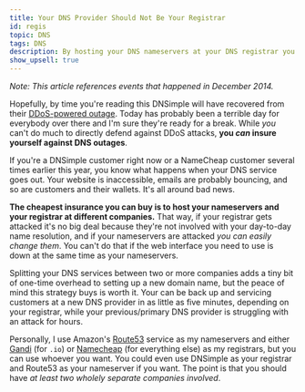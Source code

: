 ```yaml
---
title: Your DNS Provider Should Not Be Your Registrar
id: regis
topic: DNS
tags: DNS
description: By hosting your DNS nameservers at your DNS registrar you are exposing yourself to a large liability.
show_upsell: true
---
```


*Note: This article references events that happened in December 2014.*

Hopefully, by time you're reading this DNSimple will have recovered from their [DDoS-powered outage](http://dnsimplestatus.com). Today has probably been a terrible day for everybody over there and I'm sure they're ready for a break. While *you* can't do much to directly defend against DDoS attacks, **you *can* insure yourself against DNS outages**.

If you're a DNSimple customer right now or a NameCheap customer several times earlier this year, you know what happens when your DNS service goes out. Your website is inaccessible, emails are probably bouncing, and so are customers and their wallets. It's all around bad news.

**The cheapest insurance you can buy is to host your nameservers and your registrar at different companies.** That way, if your registrar gets attacked it's no big deal because they're not involved with your day-to-day name resolution, and if your nameservers are attacked *you can easily change them*. You can't do that if the web interface you need to use is down at the same time as your nameservers.

Splitting your DNS services between two or more companies adds a tiny bit of one-time overhead to setting up a new domain name, but the peace of mind this strategy buys is worth it. Your can be back up and servicing customers at a new DNS provider in as little as five minutes, depending on your registrar, while your previous/primary DNS provider is struggling with an attack for hours.

Personally, I use Amazon's [Route53](http://aws.amazon.com/route53/) service as my nameservers and either [Gandi](https://www.gandi.net) (for `.io`) or [Namecheap](https://www.namecheap.com) (for everything else) as my registrars, but you can use whoever you want. You could even use DNSimple as your registrar and Route53 as your nameserver if you want. The point is that you should have *at least two wholely separate companies involved*.

